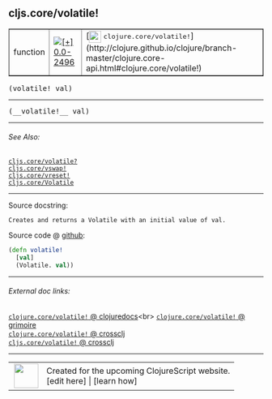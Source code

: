 ## cljs.core/volatile!



 <table border="1">
<tr>
<td>function</td>
<td><a href="https://github.com/cljsinfo/cljs-api-docs/tree/0.0-2496"><img valign="middle" alt="[+] 0.0-2496" title="Added in 0.0-2496" src="https://img.shields.io/badge/+-0.0--2496-lightgrey.svg"></a> </td>
<td>
[<img height="24px" valign="middle" src="http://i.imgur.com/1GjPKvB.png"> <samp>clojure.core/volatile!</samp>](http://clojure.github.io/clojure/branch-master/clojure.core-api.html#clojure.core/volatile!)
</td>
</tr>
</table>

<samp>(volatile! val)</samp><br>

---

 <samp>
(__volatile!__ val)<br>
</samp>

---



###### See Also:

[`cljs.core/volatile?`](../cljs.core/volatileQMARK.md)<br>
[`cljs.core/vswap!`](../cljs.core/vswapBANG.md)<br>
[`cljs.core/vreset!`](../cljs.core/vresetBANG.md)<br>
[`cljs.core/Volatile`](../cljs.core/Volatile.md)<br>

---


Source docstring:

```
Creates and returns a Volatile with an initial value of val.
```


Source code @ [github]():

```clj
(defn volatile!
  [val]
  (Volatile. val))
```

<!--
Repo - tag - source tree - lines:

 <pre>

</pre>

-->

---



###### External doc links:

[`clojure.core/volatile!` @ clojuredocs](http://clojuredocs.org/clojure.core/volatile!)<br>
[`clojure.core/volatile!` @ grimoire](http://conj.io/store/v1/org.clojure/clojure/1.7.0-beta3/clj/clojure.core/volatile%21/)<br>
[`clojure.core/volatile!` @ crossclj](http://crossclj.info/fun/clojure.core/volatile%21.html)<br>
[`cljs.core/volatile!` @ crossclj](http://crossclj.info/fun/cljs.core.cljs/volatile%21.html)<br>

---

 <table>
<tr><td>
<img valign="middle" align="right" width="48px" src="http://i.imgur.com/Hi20huC.png">
</td><td>
Created for the upcoming ClojureScript website.<br>
[edit here] | [learn how]
</td></tr></table>

[edit here]:https://github.com/cljsinfo/cljs-api-docs/blob/master/cljsdoc/cljs.core/volatileBANG.cljsdoc
[learn how]:https://github.com/cljsinfo/cljs-api-docs/wiki/cljsdoc-files

<!--

This information was too distracting to show to readers, but I'll leave it
commented here since it is helpful to:

- pretty-print the data used to generate this document
- and show how to retrieve that data



The API data for this symbol:

```clj
{:ns "cljs.core",
 :name "volatile!",
 :signature ["[val]"],
 :name-encode "volatileBANG",
 :history [["+" "0.0-2496"]],
 :type "function",
 :clj-equiv {:full-name "clojure.core/volatile!",
             :url "http://clojure.github.io/clojure/branch-master/clojure.core-api.html#clojure.core/volatile!"},
 :related ["cljs.core/volatile?"
           "cljs.core/vswap!"
           "cljs.core/vreset!"
           "cljs.core/Volatile"],
 :full-name-encode "cljs.core/volatileBANG",
 :source {:code "(defn volatile!\n  [val]\n  (Volatile. val))",
          :title "Source code",
          :repo "clojurescript",
          :tag "r1.9.14",
          :filename "src/main/cljs/cljs/core.cljs",
          :lines [4198 4201],
          :url "https://github.com/clojure/clojurescript/blob/r1.9.14/src/main/cljs/cljs/core.cljs#L4198-L4201"},
 :usage ["(volatile! val)"],
 :full-name "cljs.core/volatile!",
 :docstring "Creates and returns a Volatile with an initial value of val.",
 :cljsdoc-url "https://github.com/cljsinfo/cljs-api-docs/blob/master/cljsdoc/cljs.core/volatileBANG.cljsdoc"}

```

Retrieve the API data for this symbol:

```clj
;; from Clojure REPL
(require '[clojure.edn :as edn])
(-> (slurp "https://raw.githubusercontent.com/cljsinfo/cljs-api-docs/catalog/cljs-api.edn")
    (edn/read-string)
    (get-in [:symbols "cljs.core/volatile!"]))
```

-->
